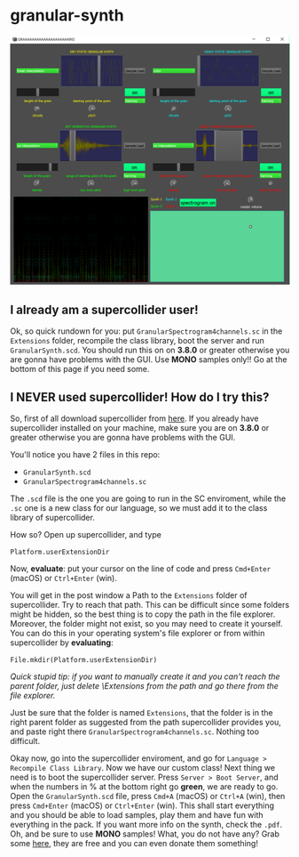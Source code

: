 # granular-synth

![synth](https://github.com/cagnolone/granular-synth/blob/master/synth.PNG)


## I already am a supercollider user!

Ok, so quick rundown for you: put `GranularSpectrogram4channels.sc` in the `Extensions` folder, recompile the class library, boot the server and run `GranularSynth.scd`. You should run this on on **3.8.0** or greater otherwise you are gonna have problems with the GUI. Use **MONO** samples only!! Go at the bottom of this page if you need some.

## I NEVER used supercollider! How do I try this?

So, first of all download supercollider from [here](https://supercollider.github.io).
If you already have supercollider installed on your machine, make sure you are on **3.8.0** or greater otherwise you are gonna have problems with the GUI.

You'll notice you have 2 files in this repo:
+ `GranularSynth.scd`
+ `GranularSpectrogram4channels.sc`

The `.scd` file is the one you are going to run in the SC enviroment, while the `.sc` one is a new class for our language, so we must add it to the class library of supercollider.

How so? Open up supercollider, and type
```supercollider
Platform.userExtensionDir
```
Now, **evaluate**: put your cursor on the line of code and press `Cmd+Enter` (macOS) or `Ctrl+Enter` (win).

You will get in the post window a Path to the `Extensions` folder of supercollider.
Try to reach that path. This can be difficult since some folders might be hidden, so the best thing is to copy the path in the file explorer.
Moreover, the folder might not exist, so you may need to create it yourself. You can do this in your operating system's file explorer or from within supercollider by **evaluating**:

```supercollider
File.mkdir(Platform.userExtensionDir)
```
_Quick stupid tip: if you want to manually create it and you can't reach the parent folder, just delete \Extensions from the path and go there from the file explorer._

Just be sure that the folder is named `Extensions`, that the folder is in the right parent folder as suggested from the path supercollider provides you, and paste right there `GranularSpectrogram4channels.sc`. Nothing too difficult.

Okay now, go into the supercollider enviroment, and go for `Language > Recompile Class Library`.
Now we have our custom class!
Next thing we need is to boot the supercollider server. Press `Server > Boot Server`, and when the numbers in % at the bottom right go **green**, we are ready to go.
Open the `GranularSynth.scd` file, press `Cmd+A` (macOS) or `Ctrl+A` (win), then press `Cmd+Enter` (macOS) or `Ctrl+Enter` (win).
This shall start everything and you should be able to load samples, play them and have fun with everything in the pack.
If you want more info on the synth, check the `.pdf`.
Oh, and be sure to use **MONO** samples! What, you do not have any? Grab some [here](https://www.adventurekid.se/akrt/waveforms/), they are free and you can even donate them something!

